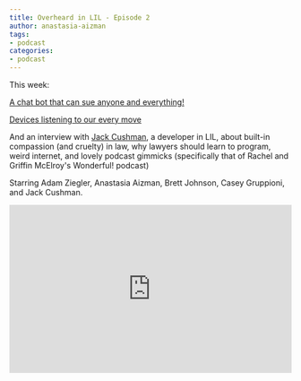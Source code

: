 ```yaml
---
title: Overheard in LIL - Episode 2
author: anastasia-aizman
tags:
- podcast
categories:
- podcast
---
```

This week:

[A chat bot that can sue anyone and everything!](https://www.technologyreview.com/lists/innovators-under-35/2017/pioneer/joshua-browder)

[Devices listening to our every move](https://www.nakedcapitalism.com/2017/11/why-you-should-never-buy-an-amazon-echo-or-even-get-near-one.html)

And an interview with [Jack Cushman](http://jackcushman.org/), a developer in LIL, about built-in compassion (and cruelty) in law, why lawyers should learn to program, weird internet, and lovely podcast gimmicks (specifically that of Rachel and Griffin McElroy's Wonderful! podcast) 

Starring Adam Ziegler, Anastasia Aizman, Brett Johnson, Casey Gruppioni, and Jack Cushman.
<div class="embed-container"><iframe width="100%" height="300" scrolling="no" frameborder="no" src="https://w.soundcloud.com/player/?url=https%3A//api.soundcloud.com/tracks/355819253&amp;color=%23ff5500&amp;auto_play=false&amp;hide_related=false&amp;show_comments=true&amp;show_user=true&amp;show_reposts=false&amp;show_teaser=true&amp;visual=true"></iframe></div>